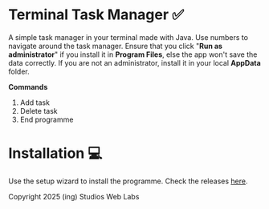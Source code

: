 # Terminal Task Manager ✅
A simple task manager in your terminal made with Java. Use numbers to navigate around the task manager. Ensure that you click "**Run as administrator**" if you install it in **Program Files**, else the app won't save the data correctly. If you are not an administrator, install it in your local **AppData** folder.

**Commands**

1. Add task
2. Delete task
3. End programme

# Installation 💻
Use the setup wizard to install the programme. Check the releases [here](https://github.com/ingStudiosOfficial/terminaltaskmanager/releases).

Copyright 2025 (ing) Studios Web Labs
